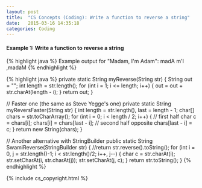 ```yaml
---
layout: post
title:  "CS Concepts (Coding): Write a function to reverse a string"
date:   2015-03-16 14:35:18
categories: Coding
---
```


#### Example 1:   Write a function to reverse a string
{% highlight java %}
Example output for "Madam, I'm Adam":   madA m'I ,madaM
{% endhighlight %}

{% highlight java %}
  private static String myReverse(String str) {
    String out = "";
    int length = str.length();
    for (int i = 1; i <= length; i++) {
      out = out + str.charAt(length - i);
    }
    return out;
  }

  // Faster one (the same as Steve Yegge's one)
  private static String myReversFaster(String str) {
    int length = str.length(), last = length - 1;
    char[] chars = str.toCharArray();
    for (int i = 0; i < length / 2; i++) {
      // first half
      char c = chars[i];
      chars[i] = chars[last - i];
      // second half opposite
      chars[last - i] = c;
    }
    return new String(chars);
  }

  // Another alternative with StringBuilder
  public static String SwamiReverse(StringBuilder str) {
    //return str.reverse().toString();
    for (int i = 0, j = str.length()-1; i < str.length()/2; i++, j--) {
      char c = str.charAt(i);
      str.setCharAt(i, str.charAt(j));
      str.setCharAt(j, c);
    }
    return str.toString();
  }
{% endhighlight %}

{% include cs_copyright.html %}